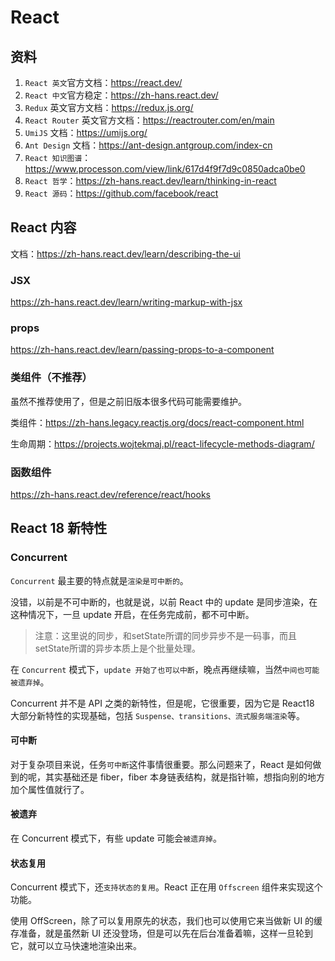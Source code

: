 # React

## 资料

1. `React 英文`官方文档：https://react.dev/
2. `React 中文`官方稳定：https://zh-hans.react.dev/
3. `Redux` 英文官方文档：https://redux.js.org/
4. `React Router` 英文官方文档：https://reactrouter.com/en/main
5. `UmiJS` 文档：https://umijs.org/
6. `Ant Design` 文档：https://ant-design.antgroup.com/index-cn
7. `React 知识图谱`：https://www.processon.com/view/link/617d4f9f7d9c0850adca0be0
8. `React 哲学`：https://zh-hans.react.dev/learn/thinking-in-react
9. `React 源码`：https://github.com/facebook/react

## React 内容

文档：https://zh-hans.react.dev/learn/describing-the-ui

###  JSX

https://zh-hans.react.dev/learn/writing-markup-with-jsx

### props

https://zh-hans.react.dev/learn/passing-props-to-a-component

### 类组件（不推荐）

虽然不推荐使用了，但是之前旧版本很多代码可能需要维护。

类组件：https://zh-hans.legacy.reactjs.org/docs/react-component.html

生命周期：https://projects.wojtekmaj.pl/react-lifecycle-methods-diagram/

### 函数组件

https://zh-hans.react.dev/reference/react/hooks

## React 18 新特性

### Concurrent

`Concurrent` 最主要的特点就是`渲染是可中断的`。

没错，以前是不可中断的，也就是说，以前 React 中的 update 是同步渲染，在这种情况下，一旦 update 开启，在任务完成前，都不可中断。

>注意：这里说的同步，和setState所谓的同步异步不是一码事，而且setState所谓的异步本质上是个批量处理。

在 `Concurrent` 模式下，`update 开始了也可以中断`，晚点再继续嘛，当然`中间也可能被遗弃掉`。

Concurrent 并不是 API 之类的新特性，但是呢，它很重要，因为它是 React18 大部分新特性的实现基础，包括 `Suspense、transitions、流式服务端渲染`等。

#### 可中断

对于复杂项目来说，任务`可中断`这件事情很重要。那么问题来了，React 是如何做到的呢，其实基础还是 fiber，fiber 本身链表结构，就是指针嘛，想指向别的地方加个属性值就行了。

#### 被遗弃

在 Concurrent 模式下，有些 update 可能会`被遗弃掉`。

#### 状态复用

Concurrent 模式下，还`支持状态的复用`。React 正在用 `Offscreen` 组件来实现这个功能。

使用 OffScreen，除了可以复用原先的状态，我们也可以使用它来当做新 UI 的缓存准备，就是虽然新 UI 还没登场，但是可以先在后台准备着嘛，这样一旦轮到它，就可以立马快速地渲染出来。



